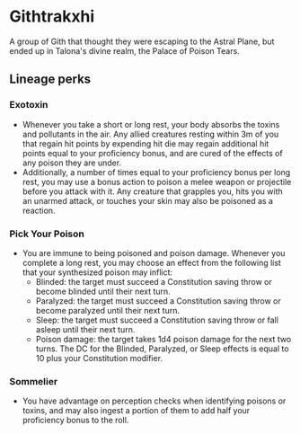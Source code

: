 # Githtrakxhi
A group of Gith that thought they were escaping to the Astral Plane, but ended up in Talona's divine realm, the Palace of Poison Tears.

## Lineage perks
### Exotoxin
 - Whenever you take a short or long rest, your body absorbs the toxins and pollutants in the air. Any allied creatures resting within 3m of you that regain hit points by expending hit die may regain additional hit points equal to your proficiency bonus, and are cured of the effects of any poison they are under.
 - Additionally, a number of times equal to your proficiency bonus per long rest, you may use a bonus action to poison a melee weapon or projectile before you attack with it. Any creature that grapples you, hits you with an unarmed attack, or touches your skin may also be poisoned as a reaction.

### Pick Your Poison
 - You are immune to being poisoned and poison damage. Whenever you complete a long rest, you may choose an effect from the following list that your synthesized poison may inflict:
    - Blinded: the target must succeed a Constitution saving throw or become blinded until their next turn.
    - Paralyzed: the target must succeed a Constitution saving throw or become paralyzed until their next turn.
    - Sleep: the target must succeed a Constitution saving throw or fall asleep until their next turn.
    - Poison damage: the target takes 1d4 poison damage for the next two turns.
 The DC for the Blinded, Paralyzed, or Sleep effects is equal to 10 plus your Constitution modifier.

### Sommelier
 - You have advantage on perception checks when identifying poisons or toxins, and may also ingest a portion of them to add half your proficiency bonus to the roll.